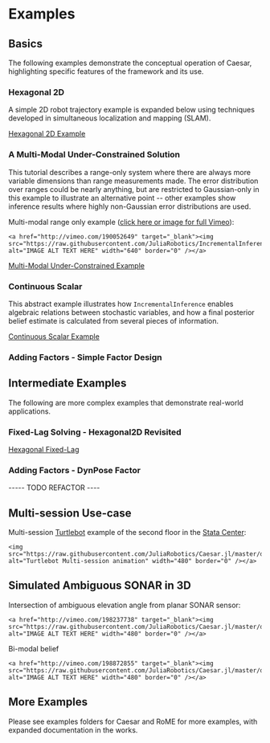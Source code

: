 # Examples

## Basics
The following examples demonstrate the conceptual operation of Caesar, highlighting specific features of the framework and its use.

### Hexagonal 2D
A simple 2D robot trajectory example is expanded below using techniques developed in simultaneous localization and mapping (SLAM).

[Hexagonal 2D Example](basic_hexagonal2d.md)

### A Multi-Modal Under-Constrained Solution
This tutorial describes a range-only system where there are always more variable dimensions than range measurements made.
The error distribution over ranges could be nearly anything, but are restricted to Gaussian-only in this example to illustrate an alternative point -- other examples show inference results where highly non-Gaussian error distributions are used.

Multi-modal range only example ([click here or image for full Vimeo](http://vimeo.com/190052649)):   
```@raw html
<a href="http://vimeo.com/190052649" target="_blank"><img src="https://raw.githubusercontent.com/JuliaRobotics/IncrementalInference.jl/master/doc/images/mmisamvid01.gif" alt="IMAGE ALT TEXT HERE" width="640" border="0" /></a>
```

[Multi-Modal Under-Constrained Example](basic_slamedonut.md)

### Continuous Scalar

This abstract example illustrates how `IncrementalInference` enables algebraic relations between stochastic variables, and how a final posterior belief estimate is calculated from several pieces of information.

[Continuous Scalar Example](basic_continuousscalar.md)

### Adding Factors - Simple Factor Design


## Intermediate Examples
The following are more complex examples that demonstrate real-world applications.

### Fixed-Lag Solving - Hexagonal2D Revisited

[Hexagonal Fixed-Lag](interm_fixedlag_hexagonal.md)

### Adding Factors - DynPose Factor


----- TODO REFACTOR ----

## Multi-session Use-case

Multi-session [Turtlebot](http://www.turtlebot.com/) example of the second floor in the [Stata Center](https://en.wikipedia.org/wiki/Ray_and_Maria_Stata_Center):   
```@raw html
<img src="https://raw.githubusercontent.com/JuliaRobotics/Caesar.jl/master/docs/imgs/turtlemultisession.gif" alt="Turtlebot Multi-session animation" width="480" border="0" /></a>
```

## Simulated Ambiguous SONAR in 3D

Intersection of ambiguous elevation angle from planar SONAR sensor:   

```@raw html
<a href="http://vimeo.com/198237738" target="_blank"><img src="https://raw.githubusercontent.com/JuliaRobotics/Caesar.jl/master/docs/imgs/rovasfm02.gif" alt="IMAGE ALT TEXT HERE" width="480" border="0" /></a>
```
Bi-modal belief   

```@raw html
<a href="http://vimeo.com/198872855" target="_blank"><img src="https://raw.githubusercontent.com/JuliaRobotics/Caesar.jl/master/docs/imgs/rovyaw90.gif" alt="IMAGE ALT TEXT HERE" width="480" border="0" /></a>
```

## More Examples

Please see examples folders for Caesar and RoME for more examples, with expanded documentation in the works.
